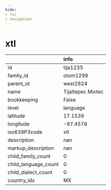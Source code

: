 ```yaml
---
hide:
- toc
- navigation
---
```

# xtl
|                      | info              |
|:---------------------|:------------------|
| id                   | tija1235          |
| family_id            | otom1299          |
| parent_id            | west2824          |
| name                 | Tijaltepec Mixtec |
| bookkeeping          | False             |
| level                | language          |
| latitude             | 17.1539           |
| longitude            | -97.4578          |
| iso639P3code         | xtl               |
| description          | nan               |
| markup_description   | nan               |
| child_family_count   | 0                 |
| child_language_count | 0                 |
| child_dialect_count  | 0                 |
| country_ids          | MX                |